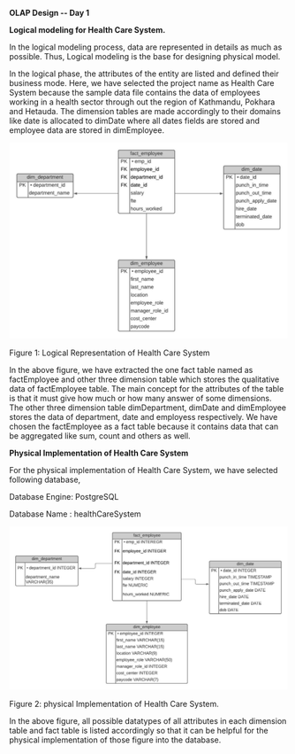 **OLAP Design -- Day 1**

**Logical modeling for Health Care System.**

In the logical modeling process, data are represented in details as much
as possible. Thus, Logical modeling is the base for designing physical
model.

In the logical phase, the attributes of the entity are listed and
defined their business mode. Here, we have selected the project name as
Health Care System because the sample data file contains the data of
employees working in a health sector through out the region of
Kathmandu, Pokhara and Hetauda. The dimension tables are made
accordingly to their domains like date is allocated to dimDate where all
dates fields are stored and employee data are stored in dimEmployee.

![](.//media/image1.jpeg)

Figure 1: Logical Representation of Health Care System

In the above figure, we have extracted the one fact table named as
factEmployee and other three dimension table which stores the
qualitative data of factEmployee table. The main concept for the
attributes of the table is that it must give how much or how many answer
of some dimensions. The other three dimension table dimDepartment,
dimDate and dimEmployee stores the data of department, date and
employess respectively. We have chosen the factEmployee as a fact table
because it contains data that can be aggregated like sum, count and
others as well.

**Physical Implementation of Health Care System**

For the physical implementation of Health Care System, we have selected
following database,

Database Engine: PostgreSQL

Database Name : healthCareSystem

![](.//media/image2.jpeg)

Figure 2: physical Implementation of Health Care System.

In the above figure, all possible datatypes of all attributes in each
dimension table and fact table is listed accordingly so that it can be
helpful for the physical implementation of those figure into the
database.
